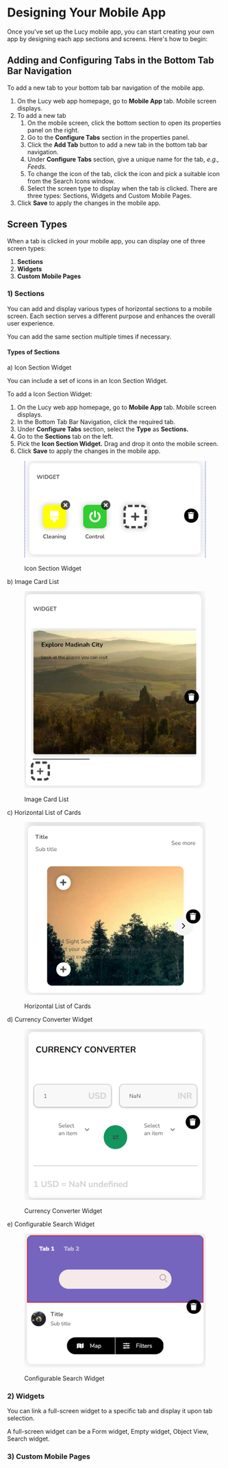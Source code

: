 # Designing Your Mobile App

Once you've set up the Lucy mobile app, you can start creating your own app by designing each app sections and screens. Here's how to begin:

## Adding and Configuring Tabs in  the Bottom Tab Bar Navigation

To add a new tab to your bottom tab bar navigation of the mobile app.

1. On the Lucy web app homepage, go to **Mobile App** tab. Mobile screen displays.
2. To add a new tab
   1. On the mobile screen, click the bottom section to open its properties panel on the right.
   2. Go to the **Configure Tabs** section in the properties panel.
   3. Click the **Add Tab** button to add a new tab in the bottom tab bar navigation.
   4. Under **Configure Tabs** section, give a unique name for the tab, _e.g., Feeds._
   5. To change the icon of the tab, click the icon and pick a suitable icon from the Search Icons window.
   6. Select the screen type to display when the tab is clicked. There are three types: Sections, Widgets and Custom Mobile Pages.
3. Click **Save** to apply the changes in the mobile app.

## Screen Types

When a tab is clicked in your mobile app, you can display one of three screen types:

1. **Sections**
2. **Widgets**
3. **Custom Mobile Pages**

### 1) Sections

You can add  and display various types of horizontal sections to a mobile screen. Each section serves a different purpose and enhances the overall user experience.

You can add the same section multiple times if necessary.

#### Types of Sections

a) Icon Section Widget

You can include a set of icons in an Icon Section Widget.

To add a Icon Section Widget:

1. On the Lucy web app homepage, go to **Mobile App** tab. Mobile screen displays.
2. In the Bottom Tab Bar Navigation, click the required tab.
3. Under **Configure Tabs** section,  select the **Type** as **Sections.**
4. Go to the **Sections** tab on the left.
5. Pick the **Icon Section Widget.** Drag and drop it onto the mobile screen.
6. Click **Save** to apply the changes in the mobile app.

<figure><img src="../.gitbook/assets/Icon Section Widget_1 (1).png" alt=""><figcaption><p>Icon Section Widget</p></figcaption></figure>



b) Image Card List



<figure><img src="../.gitbook/assets/Image Card List_1.png" alt=""><figcaption><p>Image Card List</p></figcaption></figure>



c) Horizontal List of Cards

<figure><img src="../.gitbook/assets/Horizontal List of Cards_1.png" alt=""><figcaption><p>Horizontal List of Cards</p></figcaption></figure>



d) Currency Converter Widget



<figure><img src="../.gitbook/assets/Currency Converter Widget_1.png" alt=""><figcaption><p>Currency Converter Widget</p></figcaption></figure>





e) Configurable Search Widget



<figure><img src="../.gitbook/assets/Configurable Search Widget_1.png" alt=""><figcaption><p>Configurable Search Widget</p></figcaption></figure>



### 2) Widgets

You can link a full-screen widget to a specific tab and display it upon tab selection.

A full-screen widget can be a Form widget, Empty widget, Object View, Search widget.

### 3) Custom Mobile Pages

